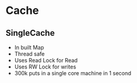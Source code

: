# Cache

## SingleCache
* In built Map
* Thread safe
* Uses Read Lock for Read
* Uses RW Lock for writes
* 300k puts in a single core machine in 1 second

